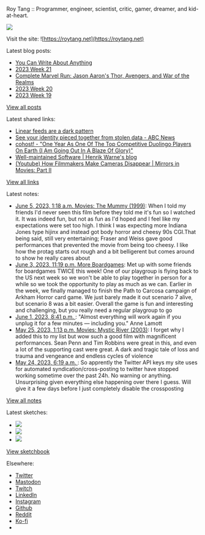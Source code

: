Roy Tang :: Programmer, engineer, scientist, critic, gamer, dreamer, and kid-at-heart.

![](https://roytang.net/static/img/profile.jpg)

Visit the site: ![https://roytang.net](https://roytang.net)

Latest blog posts:

- [You Can Write About Anything](https://roytang.net/2023/06/write-anything/)
- [2023 Week 21](https://roytang.net/2023/05/2023-week-21/)
- [Complete Marvel Run: Jason Aaron&#x27;s Thor, Avengers, and War of the Realms](https://roytang.net/2023/05/comics-aaron-thor-avengers-realms/)
- [2023 Week 20](https://roytang.net/2023/05/2023-week-20/)
- [2023 Week 19](https://roytang.net/2023/05/2023-week-19/)

[View all posts](https://roytang.net/blog)

Latest shared links:

- [Linear feeds are a dark pattern](https://roytang.net/2023/05/af22bb5eed0fcaecfcfc7cb9a9d6b2f6/)
- [See your identity pieced together from stolen data - ABC News](https://roytang.net/2023/05/3e2b66eb7226773478a6b0bc014c270f/)
- [cohost! - &quot;One Year As One Of The Top Competitive Duolingo Players On Earth (I Am Going Out In A Blaze Of Glory)&quot;](https://roytang.net/2023/05/52c890bba3f279b1ebb608f6be2d71cf/)
- [Well-maintained Software | Henrik Warne&#x27;s blog](https://roytang.net/2023/05/98120d36662f22ce5ccb4ac3ee5ae311/)
- [(Youtube) How Filmmakers Make Cameras Disappear | Mirrors in Movies: Part II](https://roytang.net/2023/05/db65f5be135892a1adb5fac1bcac8c3f/)

[View all links](https://roytang.net/links)

Latest notes:

- [June 5, 2023, 1:18 a.m. Movies: The Mummy (1999)](https://roytang.net/2023/06/the-mummy-1999/): When I told my friends I&#x27;d never seen this film before they told me it&#x27;s fun so I watched it. It was indeed fun, but not as fun as I&#x27;d hoped and I feel like my expectations were set too high. I think I was expecting more Indiana Jones type hijinx and instead got body horror and cheesy 90s CGI.That being said, still very entertaining; Fraser and Weiss gave good performances that prevented the movie from being too cheesy. I like how the protag starts out rough and a bit belligerent but comes around to show he really cares about
- [June 3, 2023, 11:19 p.m. More Boardgames](https://roytang.net/2023/06/boardgames/): Met up with some friends for boardgames TWICE this week! One of our playgroup is flying back to the US next week so we won&#x27;t be able to play together in person for a while so we took the opportunity to play as much as we can. Earlier in the week, we finally managed to finish the Path to Carcosa campaign of Arkham Horror card game. We just barely made it out scenario 7 alive, but scenario 8 was a bit easier. Overall the game is fun and interesting and challenging, but you really need a regular playgroup to go
- [June 1, 2023, 8:41 p.m. ](https://roytang.net/2023/06/19c955ad22a67fda8f9e722d8a4547b2/): &quot;Almost everything will work again if you unplug it for a few minutes — including you.&quot; Anne Lamott
- [May 25, 2023, 1:13 p.m. Movies: Mystic River (2003)](https://roytang.net/2023/05/mystic-river-2003/): I forget why I added this to my list but wow such a good film with magnificent performances. Sean Penn and Tim Robbins were great in this, and even a lot of the supporting cast were great. A dark and tragic tale of loss and trauma and vengeance and endless cycles of violence
- [May 24, 2023, 6:19 a.m. ](https://roytang.net/2023/05/110420318576923027/): So apprently the Twitter API keys my site uses for automated syndication/cross-posting to twitter have stopped working sometime over the past 24h. No warning or anything. Unsurprising given everything else happening over there I guess. Will give it a few days before I just completely disable the crossposting

[View all notes](https://roytang.net/notes)

Latest sketches:


- ![](https://roytang.net/media/cache/3c/da/3cda657c471879c3cfa81b898b810cd6.jpg)
- ![](https://roytang.net/media/cache/a2/60/a260eacc913ee7c542024b154923702f.jpg)
- ![](https://roytang.net/media/cache/e0/88/e0888b7f7a1e342aba8cced2a0784cc4.jpg)

[View sketchbook](https://roytang.net/albums/sketchbook)


Elsewhere:

- [Twitter](https://twitter.com/roytang)
- [Mastodon](https://indieweb.social/@roytang)
- [Twitch](https://twitch.tv/twitchyroy)
- [LinkedIn](https://www.linkedin.com/in/roytang)
- [Instagram](https://instagram.com/roytang0400)
- [Github](https://github.com/roytang)
- [Reddit](https://reddit.com/u/hungryroy)
- [Ko-fi](https://ko-fi.com/roytang)
- [](mailto:hello@roytang.net)